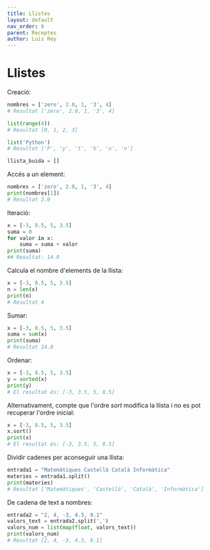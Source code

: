 ```yaml
---
title: Llistes
layout: default
nav_order: 6
parent: Receptes
author: Luis Rey
---
```


# Llistes

Creació:

```python
nombres = ['zero', 2.0, 1, '3', 4]
# Resultat ['zero', 2.0, 1, '3', 4]

list(range(4))
# Resultat [0, 1, 2, 3]

list('Python') 
# Resultat ['P', 'y', 't', 'h', 'o', 'n']

llista_buida = []
```

Accés a un element:

```python
nombres = ['zero', 2.0, 1, '3', 4]
print(nombres[1])
# Resultat 2.0
```

Iteració:

```python
x = [-3, 8.5, 5, 3.5]
suma = 0
for valor in x:
    suma = suma + valor
print(suma)
## Resultat: 14.0
```

Calcula el nombre d'elements de la llista:

```python
x = [-3, 8.5, 5, 3.5]
n = len(x)
print(n)
# Resultat 4
```

Sumar:

```python
x = [-3, 8.5, 5, 3.5]
suma = sum(x)
print(suma)
# Resultat 14.0
```

Ordenar:

```python
x = [-3, 8.5, 5, 3.5]
y = sorted(x)
print(y)
# El resultat és: [-3, 3.5, 5, 8.5]
```

Alternativament, compte que l'ordre *sort* modifica la llista i no es pot recuperar l'ordre inicial:

```python
x = [-3, 8.5, 5, 3.5]
x.sort()
print(x)
# El resultat és: [-3, 3.5, 5, 8.5]
```

Dividir cadenes per aconseguir una llista:

```python
entrada1 = "Matemàtiques Castellà Català Informàtica"
materies = entrada1.split() 
print(materies)
# Resultat ['Matemàtiques', 'Castellà', 'Català', 'Informàtica']
```

De cadena de text a nombres:

```python
entrada2 = "2, 4, -3, 4.3, 9.1"
valors_text = entrada2.split(',')
valors_num = list(map(float, valors_text))
print(valors_num)
# Resultat [2, 4, -3, 4.3, 9.1]
```
